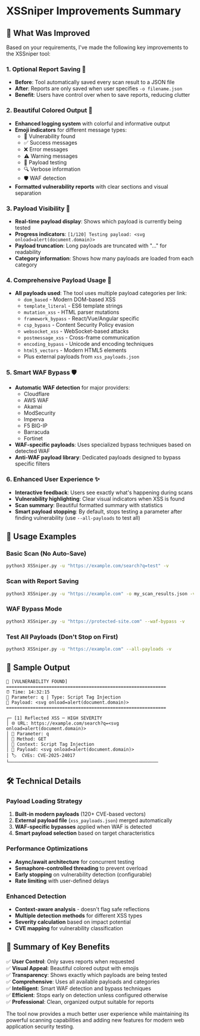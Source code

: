 # XSSniper Improvements Summary

## 🎯 What Was Improved

Based on your requirements, I've made the following key improvements to the XSSniper tool:

### 1. **Optional Report Saving** 📁
- **Before**: Tool automatically saved every scan result to a JSON file
- **After**: Reports are only saved when user specifies `-o filename.json`
- **Benefit**: Users have control over when to save reports, reducing clutter

### 2. **Beautiful Colored Output** 🌈
- **Enhanced logging system** with colorful and informative output
- **Emoji indicators** for different message types:
  - 🎯 Vulnerability found
  - ✅ Success messages  
  - ❌ Error messages
  - ⚠️ Warning messages
  - 🧪 Payload testing
  - 🔍 Verbose information
  - 🛡️ WAF detection
- **Formatted vulnerability reports** with clear sections and visual separation

### 3. **Payload Visibility** 🚀
- **Real-time payload display**: Shows which payload is currently being tested
- **Progress indicators**: `[1/120] Testing payload: <svg onload=alert(document.domain)>`
- **Payload truncation**: Long payloads are truncated with "..." for readability
- **Category information**: Shows how many payloads are loaded from each category

### 4. **Comprehensive Payload Usage** 🎯
- **All payloads used**: The tool uses multiple payload categories per link:
  - `dom_based` - Modern DOM-based XSS
  - `template_literal` - ES6 template strings
  - `mutation_xss` - HTML parser mutations
  - `framework_bypass` - React/Vue/Angular specific
  - `csp_bypass` - Content Security Policy evasion
  - `websocket_xss` - WebSocket-based attacks
  - `postmessage_xss` - Cross-frame communication
  - `encoding_bypass` - Unicode and encoding techniques
  - `html5_vectors` - Modern HTML5 elements
  - Plus external payloads from `xss_payloads.json`

### 5. **Smart WAF Bypass** 🛡️
- **Automatic WAF detection** for major providers:
  - Cloudflare
  - AWS WAF
  - Akamai
  - ModSecurity
  - Imperva
  - F5 BIG-IP
  - Barracuda
  - Fortinet
- **WAF-specific payloads**: Uses specialized bypass techniques based on detected WAF
- **Anti-WAF payload library**: Dedicated payloads designed to bypass specific filters

### 6. **Enhanced User Experience** ✨
- **Interactive feedback**: Users see exactly what's happening during scans
- **Vulnerability highlighting**: Clear visual indicators when XSS is found
- **Scan summary**: Beautiful formatted summary with statistics
- **Smart payload stopping**: By default, stops testing a parameter after finding vulnerability (use `--all-payloads` to test all)

## 🚀 Usage Examples

### Basic Scan (No Auto-Save)
```bash
python3 XSSniper.py -u "https://example.com/search?q=test" -v
```

### Scan with Report Saving
```bash
python3 XSSniper.py -u "https://example.com" -o my_scan_results.json -v
```

### WAF Bypass Mode
```bash
python3 XSSniper.py -u "https://protected-site.com" --waf-bypass -v
```

### Test All Payloads (Don't Stop on First)
```bash
python3 XSSniper.py -u "https://example.com" --all-payloads -v
```

## 🎨 Sample Output

```
🎯 [VULNERABILITY FOUND] 
============================================================
⏰ Time: 14:32:15
📍 Parameter: q | Type: Script Tag Injection
🚀 Payload: <svg onload=alert(document.domain)>
============================================================

┌─ [1] Reflected XSS ─ HIGH SEVERITY
│ 🌐 URL: https://example.com/search?q=<svg onload=alert(document.domain)>
│ 📍 Parameter: q
│ 🔧 Method: GET  
│ 🎯 Context: Script Tag Injection
│ 🚀 Payload: <svg onload=alert(document.domain)>
│ 🏷️  CVEs: CVE-2025-24017
└────────────────────────────────────────────────────────
```

## 🛠 Technical Details

### Payload Loading Strategy
1. **Built-in modern payloads** (120+ CVE-based vectors)
2. **External payload file** (`xss_payloads.json`) merged automatically
3. **WAF-specific bypasses** applied when WAF is detected
4. **Smart payload selection** based on target characteristics

### Performance Optimizations
- **Async/await architecture** for concurrent testing
- **Semaphore-controlled threading** to prevent overload
- **Early stopping** on vulnerability detection (configurable)
- **Rate limiting** with user-defined delays

### Enhanced Detection
- **Context-aware analysis** - doesn't flag safe reflections
- **Multiple detection methods** for different XSS types
- **Severity calculation** based on impact potential
- **CVE mapping** for vulnerability classification

## 📝 Summary of Key Benefits

✅ **User Control**: Only saves reports when requested  
✅ **Visual Appeal**: Beautiful colored output with emojis  
✅ **Transparency**: Shows exactly which payloads are being tested  
✅ **Comprehensive**: Uses all available payloads and categories  
✅ **Intelligent**: Smart WAF detection and bypass techniques  
✅ **Efficient**: Stops early on detection unless configured otherwise  
✅ **Professional**: Clean, organized output suitable for reports  

The tool now provides a much better user experience while maintaining its powerful scanning capabilities and adding new features for modern web application security testing.
